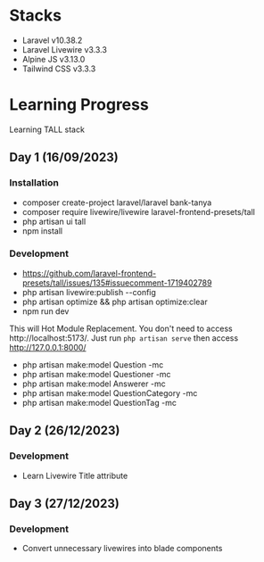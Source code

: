 # Stacks

- Laravel v10.38.2
- Laravel Livewire v3.3.3
- Alpine JS v3.13.0
- Tailwind CSS v3.3.3

# Learning Progress

Learning TALL stack

## Day 1 (16/09/2023)

### Installation

- composer create-project laravel/laravel bank-tanya
- composer require livewire/livewire laravel-frontend-presets/tall
- php artisan ui tall
- npm install

### Development

- https://github.com/laravel-frontend-presets/tall/issues/135#issuecomment-1719402789
- php artisan livewire:publish --config
- php artisan optimize && php artisan optimize:clear
- npm run dev

This will Hot Module Replacement. You don't need to access http://localhost:5173/. Just run `php artisan serve` then access http://127.0.0.1:8000/

- php artisan make:model Question -mc
- php artisan make:model Questioner -mc
- php artisan make:model Answerer -mc
- php artisan make:model QuestionCategory -mc
- php artisan make:model QuestionTag -mc

## Day 2 (26/12/2023)

### Development

- Learn Livewire Title attribute

## Day 3 (27/12/2023)

### Development

- Convert unnecessary livewires into blade components
